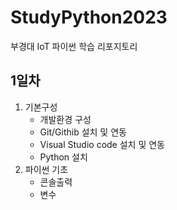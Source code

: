 # StudyPython2023
부경대 IoT 파이썬 학습 리포지토리

## 1일차
1. 기본구성
    - 개발환경 구성
    - Git/Githib 설치 및 연동
    - Visual Studio code 설치 및 연동
    - Python 설치
2. 파이썬 기초
    - 콘솔출력
    - 변수
    